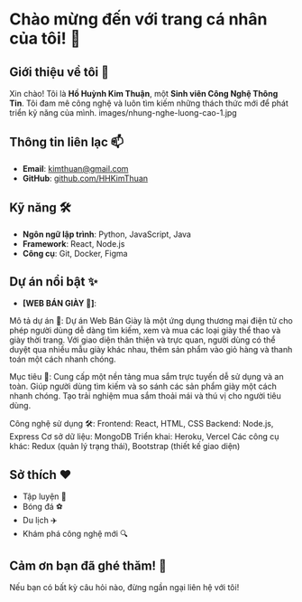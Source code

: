 # Chào mừng đến với trang cá nhân của tôi! 👋
## Giới thiệu về tôi 🌟

Xin chào! Tôi là **Hồ Huỳnh Kim Thuận**, một **Sinh viên Công Nghệ Thông Tin**. Tôi đam mê công nghệ và luôn tìm kiếm những thách thức mới để phát triển kỹ năng của mình.
images/nhung-nghe-luong-cao-1.jpg

## Thông tin liên lạc 📫

- **Email**: kimthuan@gmail.com
- **GitHub**: [github.com/HHKimThuan](https://github.com/HHKimThuan)

## Kỹ năng 🛠️

- **Ngôn ngữ lập trình**: Python, JavaScript, Java
- **Framework**: React, Node.js
- **Công cụ**: Git, Docker, Figma

## Dự án nổi bật ✨
- **[WEB BÁN GIÀY 👟]**:
  
Mô tả dự án 🌟:
Dự án Web Bán Giày là một ứng dụng thương mại điện tử cho phép người dùng dễ dàng tìm kiếm, xem và mua các loại giày thể thao và giày thời trang. Với giao diện thân thiện và trực quan, người dùng có thể duyệt qua nhiều mẫu giày khác nhau, thêm sản phẩm vào giỏ hàng và thanh toán một cách nhanh chóng.

Mục tiêu 🎯:
Cung cấp một nền tảng mua sắm trực tuyến dễ sử dụng và an toàn.
Giúp người dùng tìm kiếm và so sánh các sản phẩm giày một cách nhanh chóng.
Tạo trải nghiệm mua sắm thoải mái và thú vị cho người tiêu dùng.

Công nghệ sử dụng 🛠️:
Frontend: React, HTML, CSS
Backend: Node.js, Express
Cơ sở dữ liệu: MongoDB
Triển khai: Heroku, Vercel
Các công cụ khác: Redux (quản lý trạng thái), Bootstrap (thiết kế giao diện)
## Sở thích ❤️

- Tập luyện 🥋
- Bóng đá ⚽
- Du lịch ✈️
- Khám phá công nghệ mới 🔍

## Cảm ơn bạn đã ghé thăm! 🌈

Nếu bạn có bất kỳ câu hỏi nào, đừng ngần ngại liên hệ với tôi!
